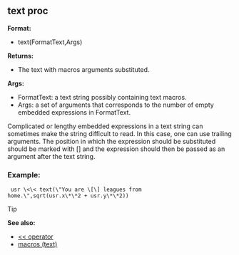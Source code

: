## text proc

**Format:**
+   text(FormatText,Args)
<!-- -->
**Returns:**
+   The text with macros arguments substituted.
<!-- -->
**Args:**
+   FormatText: a text string possibly containing text macros.
+   Args: a set of arguments that corresponds to the number of empty
    embedded expressions in FormatText.


Complicated or lengthy embedded expressions in a text string
can sometimes make the string difficult to read. In this case, one can
use trailing arguments. The position in which the expression should be
substituted should be marked with \[\] and the expression should then be
passed as an argument after the text string.
### Example:

``` dm
 usr \<\< text(\"You are \[\] leagues from
home.\",sqrt(usr.x\*\*2 + usr.y\*\*2)) 
```


> [!TIP] 
> **See also:**
> +   [\<\< operator](/ref/operator/%3c%3c.md) 
> +   [macros (text)](/ref/DM/text/macros.md) <!-- -->